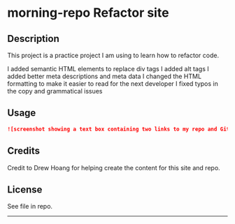 # morning-repo Refactor site

## Description 

This project is a practice project I am using to learn how to refactor code. 

I added semantic HTML elements to replace div tags
I added alt tags
I added better meta descriptions and meta data
I changed the HTML formatting to make it easier to read for the next developer
I fixed typos in the copy and grammatical issues

## Usage 

```md
![screenshot showing a text box containing two links to my repo and GitHub Pages live site](assets/screenshot.png)
```

## Credits

Credit to Drew Hoang for helping create the content for this site and repo.


## License

See file in repo.

---

